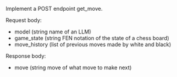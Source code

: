 Implement a POST endpoint get_move.

Request body:
- model (string name of an LLM)
- game_state (string FEN notation of the state of a chess board)
- move_history (list of previous moves made by white and black)

Response body:
- move (string move of what move to make next)